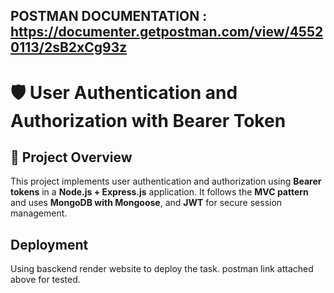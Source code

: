 ## POSTMAN DOCUMENTATION : https://documenter.getpostman.com/view/45520113/2sB2xCg93z


# 🛡️ User Authentication and Authorization with Bearer Token

## 📌 Project Overview

This project implements user authentication and authorization using **Bearer tokens** in a **Node.js + Express.js** application.
 It follows the **MVC pattern** and uses **MongoDB with Mongoose**,
  and **JWT** for secure session management.

  ## Deployment 

  Using basckend render website to deploy the task.
  postman link attached above for tested.



